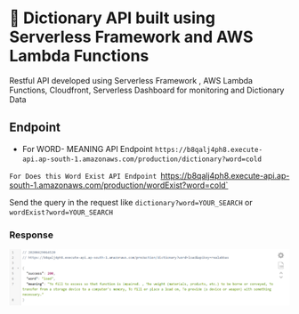 # 🚀 Dictionary API built using Serverless Framework and AWS Lambda Functions

Restful API developed using Serverless Framework , AWS Lambda Functions, Cloudfront, Serverless Dashboard for monitoring and Dictionary Data

## Endpoint

- For WORD- MEANING API Endpoint 
`https://b8qalj4ph8.execute-api.ap-south-1.amazonaws.com/production/dictionary?word=cold`

` For Does this Word Exist API Endpoint 
`https://b8qalj4ph8.execute-api.ap-south-1.amazonaws.com/production/wordExist?word=cold`


Send the query in the request like `dictionary?word=YOUR_SEARCH` or `wordExist?word=YOUR_SEARCH` 

### Response

![FREE DICTIONARY API ENDPOINT RESPONSE](https://raw.githubusercontent.com/realabbas/dictionary-api/master/demo/response.png)
